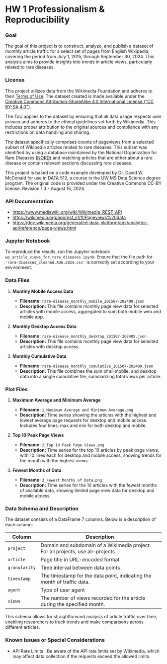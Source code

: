 # HW 1 Professionalism & Reproducibility

### Goal
The goal of this project is to construct, analyze, and publish a dataset of monthly article traffic for a select set of pages from English Wikipedia, covering the period from July 1, 2015, through September 30, 2024. This analysis aims to provide insights into trends in article views, particularly related to rare diseases.

### License
This project utilizes data from the Wikimedia Foundation and adheres to their [Terms of Use](https://foundation.wikimedia.org/wiki/Policy:Terms_of_Use). The dataset created is made available under the [Creative Commons Attribution-ShareAlike 4.0 International License ("CC BY-SA 4.0")](https://creativecommons.org/licenses/by-sa/4.0/deed.en).

The ToU applies to the dataset by ensuring that all data usage respects user privacy and adheres to the ethical guidelines set forth by Wikimedia. This includes proper attribution to the original sources and compliance with any restrictions on data handling and sharing.

The dataset specifically comprises counts of pageviews from a selected subset of Wikipedia articles related to rare diseases. This subset was identified by using a database maintained by the National Organization for Rare Diseases [(NORD)](https://rarediseases.org/) and matching articles that are either about a rare disease or contain relevant sections discussing rare diseases.

This project is based on a code example developed by Dr. David W. McDonald for use in DATA 512, a course in the UW MS Data Science degree program. The original code is provided under the Creative Commons CC-BY license. Revision 1.3 - August 16, 2024.


### API Documentation

*   https://www.mediawiki.org/wiki/Wikimedia_REST_API
*   https://wikimedia.org/api/rest_v1/#/Pageviews%20data
*   https://doc.wikimedia.org/generated-data-platform/aqs/analytics-api/reference/page-views.html

### Jupyter Notebook
To reproduce the results, run the Jupyter notebook `wp_article_views_for_rare_diseases.ipynb`. Ensure that the file path for `'rare-diseases_cleaned.AUG.2024.csv'` is correctly set according to your environment.

###  Data Files

1. **Monthly Mobile Access Data**
   - **Filename:** `rare-disease_monthly_mobile_201507-202409.json`
   - **Description:** This file contains monthly page view data for selected articles with mobile access, aggregated to sum both mobile web and mobile app.

2. **Monthly Desktop Access Data**
   - **Filename:** `rare-disease_monthly_desktop_201507-202409.json`
   - **Description:** This file contains monthly page view data for selected articles with desktop access.

3. **Monthly Cumulative Data**
   - **Filename:** `rare-disease_monthly_cumulative_201507-202409.json`
   - **Description:** This file combines the sum of all mobile, and desktop data into a single cumulative file, summarizing total views per article.

### Plot Files
1. **Maximum Average and Minimum Average**
   - **Filename:** `1_Maximum Average and Minimum Average.png`
   - **Description:** Time series showing the articles with the highest and lowest average page requests for desktop and mobile access. Includes four lines: max and min for both desktop and mobile.

2. **Top 10 Peak Page Views**
   - **Filename:** `2_Top 10 Peak Page Views.png`
   - **Description:** Time series for the top 10 articles by peak page views, with 10 lines each for desktop and mobile access, showing trends for the month with the highest views.

3. **Fewest Months of Data**
   - **Filename:** `3_Fewest Months of Data.png`
   - **Description:** Time series for the 10 articles with the fewest months of available data, showing limited page view data for desktop and mobile access.

### Data Schema and Description

The dataset consists of a DataFrame 7 columns. Below is a description of each column:

| Column       | Description                                                       |
|--------------|-------------------------------------------------------------------|
| `project`    | Domain and subdomain of a Wikimedia project. For all projects, use all-projects          |
| `article`    | Page title in URL-encoded format       |
| `granularity`| Time interval between data points    |
| `timestamp`  | The timestamp for the data point, indicating the month of traffic data. |
| `agent`      | Type of user agent|
| `views`      | The number of views recorded for the article during the specified month. |

This schema allows for straightforward analysis of article traffic over time, enabling researchers to track trends and make comparisons across different articles.


### Known Issues or Special Considerations
* API Rate Limits : Be aware of the API rate limits set by Wikimedia, which may affect data collection if the requests exceed the allowed limits.
